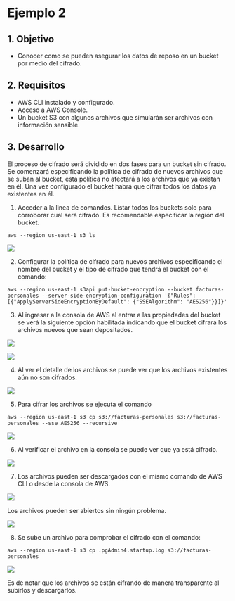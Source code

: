 # Ejemplo 2

## 1. Objetivo 
- Conocer como se pueden asegurar los datos de reposo en un bucket por medio del cifrado.

## 2. Requisitos
- AWS CLI instalado y configurado.
- Acceso a AWS Console.
- Un bucket S3 con algunos archivos que simularán ser archivos con información sensible.

## 3. Desarrollo 
El proceso de cifrado será dividido en dos fases para un bucket sin cifrado. Se comenzará especificando la política de cifrado de nuevos archivos que se suban al bucket, esta política no afectará a los archivos que ya existan en él.
Una vez configurado el bucket habrá que cifrar todos los datos ya existentes en él.

1. Acceder a la linea de comandos. Listar todos los buckets solo para corroborar cual será cifrado. Es recomendable especificar la región del bucket.

```ssh
aws --region us-east-1 s3 ls
```

<img src="img/ej3-list-buckets.png"></img>

2. Configurar la política de cifrado para nuevos archivos especificando el nombre del bucket y el tipo de cifrado que tendrá el bucket con el comando:
```ssh
aws --region us-east-1 s3api put-bucket-encryption --bucket facturas-personales --server-side-encryption-configuration '{"Rules": [{"ApplyServerSideEncryptionByDefault": {"SSEAlgorithm": "AES256"}}]}'
```

3. Al ingresar a la consola de AWS al entrar a las propiedades del bucket se verá la siguiente opción habilitada indicando que el bucket cifrará los archivos nuevos que sean depositados.

<img src="img/ej2-bucket-facturas-personales.png"></img>

<img src="img/ej2-awsconsole-cifrado.png"></img>

4. Al ver el detalle de los archivos se puede ver que los archivos existentes aún no son cifrados.

<img src="img/ej2-file-default-encryption.png"></img>

5. Para cifrar los archivos se ejecuta el comando

```ssh
aws --region us-east-1 s3 cp s3://facturas-personales s3://facturas-personales --sse AES256 --recursive
```

<img src="img/ej2-files-ciphered.png"></img>

6. Al verificar el archivo en la consola se puede ver que ya está cifrado.

<img src="img/ej2-aws-console-file-cifrado.png"></img>

7. Los archivos pueden ser descargados con el mismo comando de AWS CLI o desde la consola de AWS.

<img src="img/ej2-list-files.png"></img>

Los archivos pueden ser abiertos sin ningún problema.

<img src="img/ej2-files-decrypted.png"></img>


8. Se sube un archivo para comprobar el cifrado con el comando:
```ssh
aws --region us-east-1 s3 cp .pgAdmin4.startup.log s3://facturas-personales
```

<img src="img/ej2-upload-file.png"></img>

Es de notar que los archivos se están cifrando de manera transparente al subirlos y descargarlos.